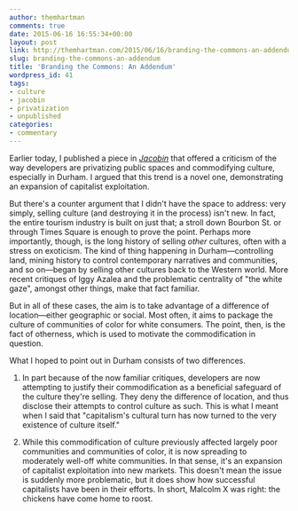 ```yaml
---
author: themhartman
comments: true
date: 2015-06-16 16:55:34+00:00
layout: post
link: http://themhartman.com/2015/06/16/branding-the-commons-an-addendum/
slug: branding-the-commons-an-addendum
title: 'Branding the Commons: An Addendum'
wordpress_id: 41
tags:
- culture
- jacobin
- privatization
- unpublished
categories:
- commentary
---
```


Earlier today, I published a piece in _[Jacobin](https://www.jacobinmag.com/2015/06/gentrification-cultural-capitalism/)_ that offered a criticism of the way developers are privatizing public spaces and commodifying culture, especially in Durham. I argued that this trend is a novel one, demonstrating an expansion of capitalist exploitation.

But there's a counter argument that I didn't have the space to address: very simply, selling culture (and destroying it in the process) isn't new. In fact, the entire tourism industry is built on just that; a stroll down Bourbon St. or through Times Square is enough to prove the point. Perhaps more importantly, though, is the long history of selling _other_ cultures, often with a stress on exoticism. The kind of thing happening in Durham—controlling land, mining history to control contemporary narratives and communities, and so on—began by selling other cultures back to the Western world. More recent critiques of Iggy Azalea and the problematic centrality of "the white gaze", amongst other things, make that fact familiar.

But in all of these cases, the aim is to take advantage of a difference of location—either geographic or social. Most often, it aims to package the culture of communities of color for white consumers. The point, then, is the fact of otherness, which is used to motivate the commodification in question.

What I hoped to point out in Durham consists of two differences.

1) In part because of the now familiar critiques, developers are now attempting to justify their commodification as a beneficial safeguard of the culture they're selling. They deny the difference of location, and thus disclose their attempts to control culture as such. This is what I meant when I said that "capitalism's cultural turn has now turned to the very existence of culture itself."

2) While this commodification of culture previously affected largely poor communities and communities of color, it is now spreading to moderately well-off white communities. In that sense, it's an expansion of capitalist exploitation into new markets. This doesn't mean the issue is suddenly more problematic, but it does show how successful capitalists have been in their efforts. In short, Malcolm X was right: the chickens have come home to roost.
